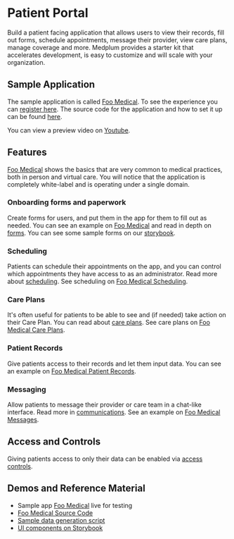 # Patient Portal

Build a patient facing application that allows users to view their records, fill out forms, schedule appointments, message their provider, view care plans, manage coverage and more. Medplum provides a starter kit that accelerates development, is easy to customize and will scale with your organization.

## Sample Application

The sample application is called [Foo Medical](https://www.foomedical.com). To see the experience you can [register here](https://www.foomedical.com/register). The source code for the application and how to set it up can be found [here](https://github.com/medplum/foomedical).

You can view a preview video on [Youtube](https://youtu.be/aXKWDJ-GBKk).

## Features

[Foo Medical](https://www.foomedical.com) shows the basics that are very common to medical practices, both in person and virtual care. You will notice that the application is completely white-label and is operating under a single domain.

### Onboarding forms and paperwork

Create forms for users, and put them in the app for them to fill out as needed. You can see an example on [Foo Medical](https://www.foomedical.com) and read in depth on [forms](../products/forms). You can see some sample forms on our [storybook](https://storybook.medplum.com/?path=/docs/medplum-questionnaireform--us-surgeon-general-family-health-portrait).

### Scheduling

Patients can schedule their appointments on the app, and you can control which appointments they have access to as an administrator. Read more about [scheduling](../products/scheduling). See scheduling on [Foo Medical Scheduling](https://foomedical.com/get-care).

### Care Plans

It's often useful for patients to be able to see and (if needed) take action on their Care Plan. You can read about [care plans](../products/careplans). See care plans on [Foo Medical Care Plans](https://foomedical.com/care-plan/action-items).

### Patient Records

Give patients access to their records and let them input data. You can see an example on [Foo Medical Patient Records](https://foomedical.com/health-record/lab-results).

### Messaging

Allow patients to message their provider or care team in a chat-like interface. Read more in [communications](../products/communications). See an example on [Foo Medical Messages](https://foomedical.com/messages).

## Access and Controls

Giving patients access to only their data can be enabled via [access controls](/docs/tutorials/security/access-control).

## Demos and Reference Material

- Sample app [Foo Medical](https://www.foomedical.com) live for testing
- [Foo Medical Source Code](https://github.com/medplum/foomedical)
- [Sample data generation script](https://github.com/medplum/medplum-demo-bots/blob/main/src/examples/sample-account-setup.ts)
- [UI components on Storybook](https://storybook.medplum.com)
